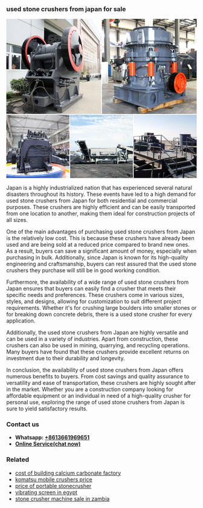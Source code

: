 <h3>used stone crushers from japan for sale</h3><img src='1704951349.jpg' alt=''><p>Japan is a highly industrialized nation that has experienced several natural disasters throughout its history. These events have led to a high demand for used stone crushers from Japan for both residential and commercial purposes. These crushers are highly efficient and can be easily transported from one location to another, making them ideal for construction projects of all sizes.</p><p>One of the main advantages of purchasing used stone crushers from Japan is the relatively low cost. This is because these crushers have already been used and are being sold at a reduced price compared to brand new ones. As a result, buyers can save a significant amount of money, especially when purchasing in bulk. Additionally, since Japan is known for its high-quality engineering and craftsmanship, buyers can rest assured that the used stone crushers they purchase will still be in good working condition.</p><p>Furthermore, the availability of a wide range of used stone crushers from Japan ensures that buyers can easily find a crusher that meets their specific needs and preferences. These crushers come in various sizes, styles, and designs, allowing for customization to suit different project requirements. Whether it's for crushing large boulders into smaller stones or for breaking down concrete debris, there is a used stone crusher for every application.</p><p>Additionally, the used stone crushers from Japan are highly versatile and can be used in a variety of industries. Apart from construction, these crushers can also be used in mining, quarrying, and recycling operations. Many buyers have found that these crushers provide excellent returns on investment due to their durability and longevity.</p><p>In conclusion, the availability of used stone crushers from Japan offers numerous benefits to buyers. From cost savings and quality assurance to versatility and ease of transportation, these crushers are highly sought after in the market. Whether you are a construction company looking for affordable equipment or an individual in need of a high-quality crusher for personal use, exploring the range of used stone crushers from Japan is sure to yield satisfactory results.</p><h3>Contact us</h3><ul><li><strong>Whatsapp:&nbsp;<a href="https://wa.me/8613661969651">+8613661969651</a></strong></li><li><a href="https://swt.shibang-china.com/?git&amp;zhl&amp;used stone crushers from japan for sale"><strong>Online Service(chat now)</strong></a></li></ul><h3>Related</h3><ul><li><a href='cost of building calcium carbonate factory.md'>cost of building calcium carbonate factory</a></li><li><a href='komatsu mobile crushers price.md'>komatsu mobile crushers price</a></li><li><a href='price of portable stonecrusher.md'>price of portable stonecrusher</a></li><li><a href='vibrating screen in egypt.md'>vibrating screen in egypt</a></li><li><a href='stone crusher machine sale in zambia.md'>stone crusher machine sale in zambia</a></li></ul>